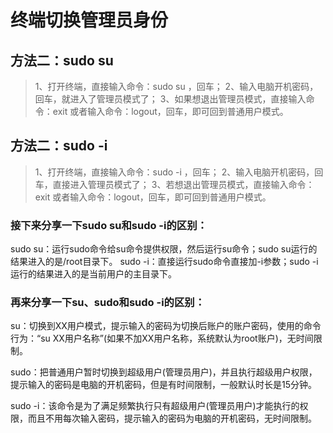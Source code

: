 
# 终端切换管理员身份
## 方法二：sudo  su
> 1、打开终端，直接输入命令：sudo su ，回车；
> 2、输入电脑开机密码，回车，就进入了管理员模式了；
> 3、如果想退出管理员模式，直接输入命令：exit  或者输入命令：logout，回车，即可回到普通用户模式。

## 方法二：sudo  -i
> 1、打开终端，直接输入命令：sudo  -i  ，回车；
> 2、输入电脑开机密码，回车，直接进入管理员模式了；
> 3、若想退出管理员模式，直接输入命令：exit  或者输入命令：logout，回车，即可回到普通用户模式。


### 接下来分享一下sudo su和sudo -i的区别：
sudo su：运行sudo命令给su命令提供权限，然后运行su命令；sudo su运行的结果进入的是/root目录下。
sudo -i：直接运行sudo命令直接加-i参数；sudo -i运行的结果进入的是当前用户的主目录下。


### 再来分享一下su、sudo和sudo -i的区别：
su：切换到XX用户模式，提示输入的密码为切换后账户的账户密码，使用的命令行为：“su XX用户名称”(如果不加XX用户名称，系统默认为root账户)，无时间限制。

sudo：把普通用户暂时切换到超级用户(管理员用户)，并且执行超级用户权限，提示输入的密码是电脑的开机密码，但是有时间限制，一般默认时长是15分钟。

sudo -i：该命令是为了满足频繁执行只有超级用户(管理员用户)才能执行的权限，而且不用每次输入密码，提示输入的密码为电脑的开机密码，无时间限制。